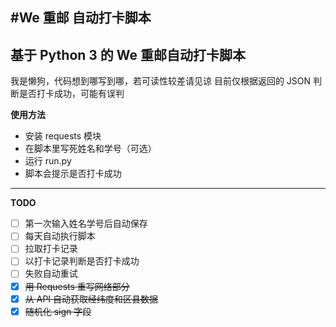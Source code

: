 #We 重邮 自动打卡脚本
------
基于 Python 3 的 We 重邮自动打卡脚本
------

我是懒狗，代码想到哪写到哪，若可读性较差请见谅
目前仅根据返回的 JSON 判断是否打卡成功，可能有误判

**使用方法**
* 安装 requests 模块
* 在脚本里写死姓名和学号（可选）
* 运行 run.py
* 脚本会提示是否打卡成功

------
**TODO**
- [ ] 第一次输入姓名学号后自动保存
- [ ] 每天自动执行脚本
- [ ] 拉取打卡记录
- [ ] 以打卡记录判断是否打卡成功
- [ ] 失败自动重试
- [x] ~~用 Requests 重写网络部分~~
- [x] ~~从 API 自动获取经纬度和区县数据~~
- [X] ~~随机化 sign 字段~~
